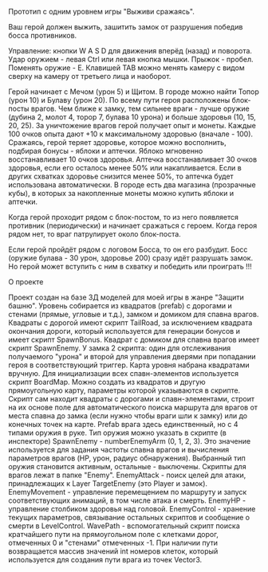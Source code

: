 Прототип с одним уровнем игры "Выживи сражаясь".

Ваш герой должен выжить, зашитить замок от разрушения победив босса противников.

Управление: кнопки W A S D для движения вперёд (назад) и поворота. Удар оружием - левая Ctrl или левая кнопка мышки. Прыжок - пробел. Поменять оружие - E. Клавишей TAB можно менять камеру с видом сверху на камеру от третьего лица и наоборот.

Герой начинает с Мечом (урон 5) и Щитом. В городе можно найти Топор (урон 10) и Булаву (урон 20). По всему пути героя расположены блок-посты врагов. Чем ближе к замку, тем сильнее враги - лучше оружие (дубина 2, молот 4, торор 7, булава 10 урона) и больше здоровья (10, 15, 20, 25). За уничтожение врагов герой получает опыт и монеты. Каждые 100 очков опыта дают +10 к максимальному здоровью (вначале - 100). Сражаясь, герой теряет здоровье, которое можно восполнить, подбирая бонусы - яблоки и аптечки. Яблоко мгновенно восстанавливает 10 очков здоровья. Аптечка восстанавливает 30 очков здоровья, если его осталось менее 50% или накапливается. Если в других схватках здоровье снизится менее 50%, то аптечка будет использована автоматически. В городе есть два магазина (прозрачные кубы), в которых за накопленные монеты можно купить яблоки и аптечки. 

Когда герой проходит рядом с блок-постом, то из него появляется противник (периодически) и начинает сражаться с героем. Когда героя рядом нет, то враг патрулирует около блок-поста.

Если герой пройдёт рядом с логовом Босса, то он его разбудит. Босс (оружие булава - 30 урон, здоровье 200) сразу идёт разрушать замок. Но герой может вступить с ним в схватку и победить или проиграть !!!


О проекте

Проект создан на базе 3Д моделей для моей игры в жанре "Защити башню". Уровень собирается из квадратов (prefab) с дорогами и стенами (прямые, угловые и т.д.), замком и домиком для спавна врагов. Квадраты с дорогой имеют скрипт TailRoad, за исключением квадрата окончания дороги, который используется для генерации бонусов и имеет скрипт SpawnBonus. Квадрат с домиком для спавна врагов имеет скрипт SpawnEnemy. У замка 2 скрипта: один для отслеживания получаемого "урона" и второй для управления дверями при попадании героя в соответствующий триггер. 
Карта уровня набрана квадратами вручную. Для инициализации всех спавн-элементов используется скрипт BoardMap. Можно создать из квадратов и другую прямоугольную карту, параметры которой указываются в скрипте. Скрипт сам находит квадраты с дорогами и спавн-элементами, строит на их основе поле для автоматического поиска маршрута для врагов от места спавна до замка (если нужно чтобы враги шли к замку) или до конечных точек на карте.
Prefab врага здесь единственный, но с 4 типами оружия в руке. Тип оружия можно указать в скрипте (в инспекторе) SpawnEnemy - numberEnemyArm (0, 1, 2, 3). Это значение используется для задания частоты спавна врагов и вычисления параметров врагов (HP, урон, радиус обнаружения). Выбранный тип оружия становится активным, остальные - выключены. Скрипты для врагов лежат в папке "Enemy". EnemyAttack - поиск целей для атаки, принадлежащих к Layer TargetEnemy (это Player и замок). EnemyMovement - управление перемещением по маршруту и запуск соответствующих анимаций, в том числе атака и смерть. EnemyHP - управление столбиком здоровья над головой. EnemyControl - хранение текущих параметров, связывание остальных скриптов и сообщение о смерти в LevelControl. WavePath - вспомогательный скрипт поиска кратчайшего пути на прямоугольном поле с клетками дорог, отмеченных 0 и "стенами" отмеченных -1. При наличии пути возвращается массив значений int номеров клеток, который используется для создания пути врага из точек Vector3.

